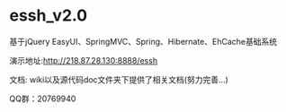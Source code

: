 essh_v2.0
=========

基于jQuery EasyUI、SpringMVC、Spring、Hibernate、EhCache基础系统

演示地址:http://218.87.28.130:8888/essh

文档: wiki以及源代码doc文件夹下提供了相关文档(努力完善...)

QQ群：20769940
